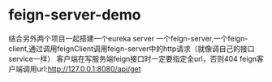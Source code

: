 # feign-server-demo
结合另外两个项目一起搭建一个eureka server 
一个feign-server,一个feign-client,通过调用feignClient调用feign-server中的http请求（就像调自己的接口service一样）
客户端在写服务端feign接口时一定要指定全url，否则404
feign客户端调用url:http://127.0.0.1:8080/api/get
